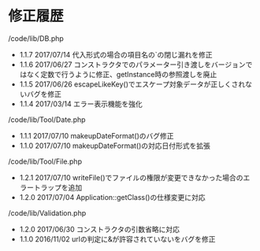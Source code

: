 修正履歴
====
/code/lib/DB.php
- 1.1.7
  2017/07/14 代入形式の場合の項目名の`の閉じ漏れを修正
- 1.1.6
  2017/06/27 コンストラクタでのパラメーター引き渡しをバージョンではなく定数で行うように修正、getInstance時の参照渡しを廃止
- 1.1.5
  2017/06/26 escapeLikeKey()でエスケープ対象データが正しくされないバグを修正
- 1.1.4
  2017/03/14 エラー表示機能を強化

/code/lib/Tool/Date.php
- 1.1.1
  2017/07/10 makeupDateFormat()のバグ修正
- 1.1.0
  2017/07/10 makeupDateFormat()の対応日付形式を拡張

/code/lib/Tool/File.php
- 1.2.1
  2017/07/10 writeFile()でファイルの権限が変更できなかった場合のエラートラップを追加
- 1.2.0
  2017/07/04 Application::getClass()の仕様変更に対応

/code/lib/Validation.php
- 1.2.0
  2017/06/30 コンストラクタの引数省略に対応
- 1.1.0
  2016/11/02 urlの判定に&が許容されていないをバグを修正
